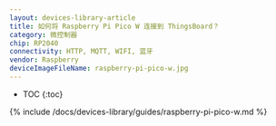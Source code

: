 ```yaml
---
layout: devices-library-article
title: 如何将 Raspberry Pi Pico W 连接到 ThingsBoard？
category: 微控制器
chip: RP2040
connectivity: HTTP, MQTT, WIFI, 蓝牙
vendor: Raspberry
deviceImageFileName: raspberry-pi-pico-w.jpg
---
```


* TOC
{:toc}

{% include /docs/devices-library/guides/raspberry-pi-pico-w.md %}